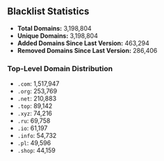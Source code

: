 ## Blacklist Statistics

- **Total Domains:** 3,198,804
- **Unique Domains:** 3,198,804
- **Added Domains Since Last Version:** 463,294
- **Removed Domains Since Last Version:** 286,406

### Top-Level Domain Distribution

-  `.com`: 1,517,947
-  `.org`: 253,769
-  `.net`: 210,883
-  `.top`: 89,142
-  `.xyz`: 74,216
-  `.ru`: 69,758
-  `.io`: 61,197
-  `.info`: 54,732
-  `.pl`: 49,596
-  `.shop`: 44,159
